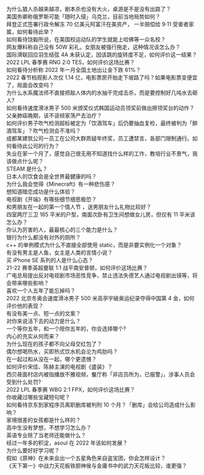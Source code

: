 为什么狼人杀越来越凉，剧本杀也没有大火，桌游是不是没有出路了？  
美国务卿称俄罗斯可能「随时入侵」乌克兰，目前当地局势如何？  
拜登正式签署行政令解冻 70 亿美元阿富汗在美资产， 一半赔偿给 9·11 受害者家属，如何看待此举？  
如何看待饶毅所说，在美国校运动队的学生就能上哈佛等一众名校？  
网友爆料称自己没有 50W 彩礼，女朋友被强行拖走，这种情况该怎么办？  
国际滑联回应羽生结弦 4A 未获认定，因该跳的旋转度不足，如何评价这一结果？  
2022 LPL 春季赛 RNG 2:0 TES，如何评价这场比赛？  
如何看待分析称 2022 年一月全国土地出让金下跌 61%？  
2022 春节档观影人次仅 1.14 亿，电影票房开始走下坡路了吗？如果电影票变便宜了，局面会改变吗？  
为什么水系魔法师不直接把敌人体内的水抽干完成击杀，而是要控制好几吨水去砸人?  
如何看待速度滑冰男子 500 米颁奖仪式韩国运动员领奖前做出擦领奖台的动作？  
父亲肺癌晚期，该不该倾家荡产去治疗？  
如何评价男子吹气检测超标被定为「饮酒驾车」后仍要抽血复检，最终被判为「醉酒驾车」？吹气检测会不准吗？  
成都某建筑公司一员工在公司大群质疑年终奖，员工遭禁言，各部门限制通行。如何看待此公司的行为？  
失业在家一个月了，感觉自己很无用不知道找什么样的工作，教培行业不景气，我该做点什么呢？  
STEAM 是什么？  
日本人的饮食会是全世界最健康的吗？  
为什么我会觉得《Minecraft》有一种悲伤感？  
想知道暗恋成功是什么体验？  
电视剧《开端》有哪些细节细思极恐？  
和男朋友在一起的第一个情人节 ，送男朋友什么礼物比较好？  
四室两厅三卫 165 平米的户型，南面次卧有卫生间想做女儿房，但仅有 11 平米该怎么办？  
你认为厉害的人，最最核心的三个能力是什么？  
银行为什么都没有对外的厕所？  
c++ 的单例模式为什么不直接全部使用 static，而是非要实例化一个对象？  
有没有男主是人鱼，女主是人类的言情小说？  
买 iPhone SE 系列的人是什么心态？  
21-22 赛季英超曼联 1:1 战平南安普顿，如何评价这场比赛？  
广电总局提出反对电视剧市场恶性竞争，禁止违法失德艺人通过电视剧出镜等，将会带来哪些影响？  
喜欢一个人五年了能忘掉吗？  
2022 北京冬奥会速度滑冰男子 500 米高亭宇破奥运纪录夺得中国第 4 金，如何评价他的表现？  
有没有美一点、短一点的文案？  
对你来说活下去的动力是什么？  
一个等你五年，和一个陪你五年的，你会选择哪个?  
内心的充实从何而来？  
为什么现在的孩子都不向父母交红包了？  
偶尔想喝热水，买即热式饮水机会沦为鸡肋吗？  
在一起过和从没在一起，哪个更遗憾？  
如何评价宋佳、陈赫主演的电视剧《盛装》？  
西贝莜面村店内被指播放不雅视频，餐厅称「非店员所为，已报警」，涉事人员会受到什么处罚?  
2022 LPL 春季赛 WBG 2:1 FPX，如何评价这场比赛？  
你收藏过哪些宝藏短句呢？  
如何看待京东到家程序员离职删库被判刑 10 个月？「删库」会给公司造成什么影响？  
家境很差的女孩都是什么样的？  
高中生没有梦想，不想学习怎么办？  
英语专业除了当老师还能做什么？  
经过一年多的积淀，asoul 在 2022 年该如何发展？  
为什么要好好学习呢？  
假如《原神》在未来会出一个五星角色来自盗宝团，你会怎样设计？  
《天下第一》中战力天花板铁胆神侯与金庸书中的武力天花板比较，谁更强？  
